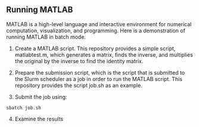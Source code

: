 ## Running MATLAB

MATLAB is a high-level language and interactive environment for numerical computation, visualization, and programming. Here is a demonstration of running MATLAB in batch mode.

1. Create a MATLAB script. This repository provides a simple script, matlabtest.m, which generates a matrix, finds the inverse, and multiplies the original by the inverse to find the identity matrix.

2. Prepare the submission script, which is the script that is submitted to the Slurm scheduler as a job in order to run the MATLAB script. This repository provides the script job.sh as an example.

3. Submit the job using: 

`sbatch job.sh`

4. Examine the results

